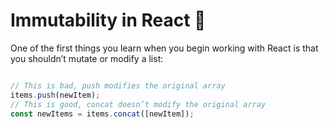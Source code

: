 # Immutability in React 📌

One of the first things you learn when you begin working with React is that you shouldn’t mutate or modify a list:

```javascript

// This is bad, push modifies the original array
items.push(newItem);
// This is good, concat doesn’t modify the original array
const newItems = items.concat([newItem]);

```